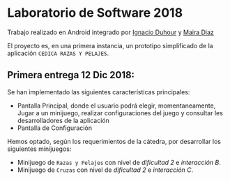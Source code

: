 # Laboratorio de Software 2018

Trabajo realizado en Android integrado por [Ignacio Duhour](https://github.com/IgnacioDuhour) y [Maira Diaz](https://github.com/maira1001001)


El proyecto es, en una primera instancia, un prototipo simplificado de la aplicación `CEDICA RAZAS Y PELAJES`.

## Primera entrega 12 Dic 2018:

Se han implementado las siguientes características principales:

- Pantalla Principal, donde el usuario podrá elegir, momentaneamente, Jugar a un minijuego, realizar configuraciones del juego y consultar les desarrolladores de la aplicación
- Pantalla de Configuración


Hemos optado, según los requerimientos de la cátedra, por desarrollar los siguientes minijuegos:

- Minijuego de `Razas y Pelajes` con nivel de *dificultad 2* e *interacción B*.
- Minijuego de `Cruzas` con nivel  de *dificultad 2* e *interacción C*.
